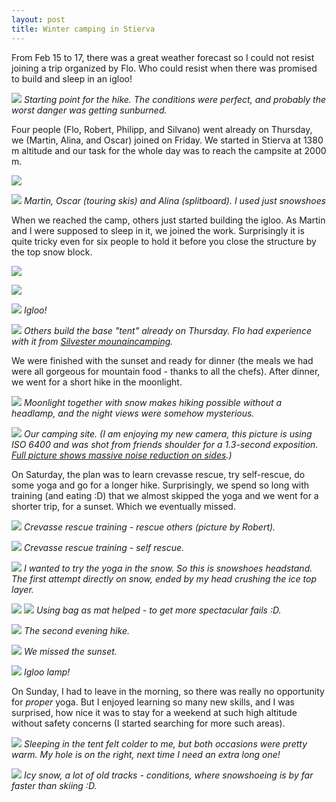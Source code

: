 ```yaml
---
layout: post
title: Winter camping in Stierva
---
```


From Feb 15 to 17, there was a great weather forecast so I could not resist joining a trip organized by Flo. Who could resist when there was promised to build and sleep in an igloo!

![](https://lh3.googleusercontent.com/NRl-Rmz1cwzKrvXmYkZSmQtlqwAQuSkLsr4wAi_G5FYo8gYMhBodTAtXE1u9GxApWmTampHgRNwDIUxuKPnyLa6laezM5AcKboHouVz5uwutVqy-kPUB-x0rf2GHq_9NUJJO8hKfxoA=w2160-h1440-no)
*Starting point for the hike. The conditions were perfect, and probably the worst danger was getting sunburned.*

Four people (Flo, Robert, Philipp, and Silvano) went already on Thursday, we (Martin, Alina, and Oscar) joined on Friday. We started in Stierva at 1380 m altitude and our task for the whole day was to reach the campsite at 2000 m.

![](https://lh3.googleusercontent.com/QwoHNetvXUF6xFUe6X0ATZXDZ9jnVAFiF7K3oxlD3bq0XGdPZpUuqoOj7X1NHhqDUzKXzIt243SMnPaGwC0ud6cU2Up3kGEIn7o9m3darUcLvOyvHG-jGUuK5xgJ5mWy58WHQmscDuE=w2160-h1440-no)

![](https://lh3.googleusercontent.com/T6Lhw0SYKUoZmkwxYkxtqHJzfR6_IMP3auOQgL4DKusbcekg7D0xdtx4vnyPjt5nCyVGQBjG_c-xljeeh72ZR1gibF0kPqZZRboBj-YxLmBgcAmTmPKhmfW4XxlhmRSAwygyE072D0s=w2160-h1440-no)
*Martin, Oscar (touring skis) and Alina (splitboard). I used just snowshoes*

When we reached the camp, others just started building the igloo. As Martin and I were supposed to sleep in it, we joined the work. Surprisingly it is quite tricky even for six people to hold it before you close the structure by the top snow block.

![](https://lh3.googleusercontent.com/RIQ2ItU4ci1GADTzOjBEEZwE20ZJoaEafY57ymcSG_2QiYMH3TLDD0j2XLBb6XmKA_XAvJlYVwmt3CD3uemPcVF0BIpcwqBBrqpC9COZgC0ipUWO8SA7JvV2nyFp06GoYKvZ4mF03cY=w2160-h1440-no)

![](https://lh3.googleusercontent.com/P3PQu1xgt8lx4Wv3-8aCH3jMIp7E4o60rxADdVrwPGRn57FSY8zTu53pdeY5iIU9Up9bd-fmq_dudHd95228dTYgJ1NTtl91HrKrhBpgKeKwwfG_9AvP3_1RN8MttipqoAuzZO_5ReM=w2160-h1440-no)

![](https://lh3.googleusercontent.com/ubD_oqbvVgckWZuHpLnIzg5Ai4g4DVlmRnrsGGLwZuVqpT_gfts75XA9XkVRTtKZsMAFhiq3CAw4-THJoLLm0ubVg5efxrliC02td90CJ3Tfsdq-JIlJ_XPjqKOWBrn2DyfVlLcVAzU=w960-h1440-no)
*Igloo!*

![](https://lh3.googleusercontent.com/09KHNifUQpEyKduN0Xf3EUWBQDHqotSFTn-hBWGWbrBsErHYVw-lTiqLVcSMh4TXx8wXVWuZgp43E6MT0M9sV544ZGuIt103TpkKvmrr25aiwe2kEv0SUu2nOEEJ25m8BpjqJeGvcuU=w2160-h1440-no)
*Others build the base "tent" already on Thursday. Flo had experience with it from [Silvester mounaincamping](https://www.ubc-voc.com/2019/01/03/voc-europe-new-years-2019-trip).*

We were finished with the sunset and ready for dinner (the meals we had were all gorgeous for mountain food - thanks to all the chefs). After dinner, we went for a short hike in the moonlight.

![](https://lh3.googleusercontent.com/kZqlHtDkoxVNY7lafFE6mzxi4zQsidD-1ENkobQmSxqgRMdvoRbVUBgP7egbz1smWhU0tIYySsy7ePnDWk4tB9PVTbFhp3CUnu6hu6V4rDgHa3zKYUlwRvBGp8g6C21mwUkQcdRLWOE=w2160-h1440-no)
*Moonlight together with snow makes hiking possible without a headlamp, and the night views were somehow mysterious.*

![](https://lh3.googleusercontent.com/990rMMPsmrcoZLntG9MhCfB_uogEMOq9Ip-ckPiI1ZlA9ulpovzjtSjbiY1qv7cIt2_9k2yBiliBR-fb3yUFwohOQS2ojyRVtFv9_zN9LlrFeiS-hNdAFtwnb0ICsSJdcmN5-epDCgg=w2160-h1440-no)
*Our camping site. (I am enjoying my new camera, this picture is using ISO 6400 and was shot from friends shoulder for a 1.3-second exposition. [Full picture shows massive noise reduction on sides](https://lh3.googleusercontent.com/990rMMPsmrcoZLntG9MhCfB_uogEMOq9Ip-ckPiI1ZlA9ulpovzjtSjbiY1qv7cIt2_9k2yBiliBR-fb3yUFwohOQS2ojyRVtFv9_zN9LlrFeiS-hNdAFtwnb0ICsSJdcmN5-epDCgg=w5472-h3648-no).)*

On Saturday, the plan was to learn crevasse rescue, try self-rescue, do some yoga and go for a longer hike. Surprisingly, we spend so long with training (and eating :D) that we almost skipped the yoga and we went for a shorter trip, for a sunset. Which we eventually missed.

![](https://lh3.googleusercontent.com/Eq2dQXx2sUYqfKDqlyz9lVqYC93urfOIUg3PRrPHrencHNHZ0hUSaM2zaLbEX4CKJqfpOjavvTkoyuVByHWkxNbXydUkjJG-tcpRO-ZoSTRdWkB1q1_Ybb_KK6X3gscEzHdl8yeNhA=w1920-h1440-no)
*Crevasse rescue training - rescue others (picture by Robert).*

![](https://lh3.googleusercontent.com/49DKD7SI2tliO6nTKqU2bawRXhlT6ilZC_xRhv2aLb2uSnuM-PuZQ0VWpiYtaagw3hxkO4OmctdfHYu74Oi-612j5Di6yeGL7NYaaV9udaL_iV0cLNqKt0WyeBZYz2wV9ns-5TvoE_E=w2160-h1440-no)
*Crevasse rescue training - self rescue.*

![](https://lh3.googleusercontent.com/ddfgajolmwX6MmOkIGQ4A8ZueKWmZPe5DgsWYlWR-yjUvBBoTKXAACbnfbVuLcmM58WNBsxZ0NL1wReXPABaRmm8mHHXhtMqMrCONhJT5KXocKaJxWQmgaX18jF8vmmFp3hOfGdicsU=w2160-h1440-no)
*I wanted to try the yoga in the snow. So this is snowshoes headstand. The first attempt directly on snow, ended by my head crushing the ice top layer.*

![](https://lh3.googleusercontent.com/NRZ2vVYezRmuLokr6hc8ZrznaOBkedKlWeCO1osogsCDyCCmhrTJOa74zI2ItUOJvngVf5D7X-cBOXydvfa0JaWGsRqZejXF_w8kp5lszRmF_mL-3SPtPHCiS4OVhu1UgbtVEjM5IFA=w2160-h1440-no)
![](https://lh3.googleusercontent.com/jmA3mA2iBUHDQO7cHHw1gYNuhkqFIXrJcbx9N03lvBOJ2HzPUUjz3pzWKxvoa5_j6S1o4faJ957p8GhhGHP9tJnZGON-e4UOgUW9uMheQUn-XLMvbJIxAFr-p3-8EbeAh7hqVCVg3oE=w2160-h1440-no)
*Using bag as mat helped - to get more spectacular fails :D.*

![](https://lh3.googleusercontent.com/EDJJX5f24tNOCf1XtCl-iC2nVXaYyfT_RlwrjXPhJGIFk66vOTMPYFerp64INFLjjRSober_vGsmUdrEWOAbsXrIlBgRAOGY9wlD5_5lQBLBFKxhLEHILh7FeF-vhww6WCknEYg-8Lc=w2160-h1440-no)
*The second evening hike.*

![](https://lh3.googleusercontent.com/aO2RZeEV1iGaQWI-jSPcCxpGS0-4mVuCoP3Wk7psLpwfeonoi7OJJ_MwCMCjjhFAeQZfXi2AwX4H2zYRdjx7JP0LT4YU3rteGowfYnDgPOcvcNbWSXOx8xtui7SqgoRZM_22asqtGwc=w2160-h1440-no)
*We missed the sunset.*

![](https://lh3.googleusercontent.com/j8UY1GY_JbexnD7_I20z8T-oCsYxlWdbQs15XElXicfBmGrcA8mnqvWBeSNvRJRRNPEhLefxMBsoryeR0tsgCSX92EDZdFjB6MIU3twHibRel03jr-qvq8OQvshEYPgFuQPMdTVHqlI=w2160-h1440-no)
*Igloo lamp!*

On Sunday, I had to leave in the morning, so there was really no opportunity for *proper* yoga. But I enjoyed learning so many new skills, and I was surprised, how nice it was to stay for a weekend at such high altitude without safety concerns (I started searching for more such areas).

![](https://lh3.googleusercontent.com/Y4Qfw6Zy0_69UUoMb5Wsyzg1dBhQ58A71_f2o2bfeu5PIaMd76H2Ni5kdNmWeO9ulc8N6EMU5RVGfhmB_zKdLTYBcS7ZHwF5WGWplFJDOL0b2fEtuyccw70yK0m18grYLkAptA3L1G4=w2160-h1440-no)
*Sleeping in the tent felt colder to me, but both occasions were pretty warm. My hole is on the right, next time I need an extra long one!*

![](https://lh3.googleusercontent.com/uwVv8sQm_SLj0C3eQ7BV0pnlbuMWXXpX9HQVUehdQDYrCSRRJ7jZSVHq9A1-HN0XO9QM7yQ9mc-OqKD0f8iC9cBilQrqBPW7WgiHktYUiv79vSCB7O8AmZ5ZyDnaYiLXfumwWMx1_rQ=w2160-h1440-no)
*Icy snow, a lot of old tracks - conditions, where snowshoeing is by far faster than skiing :D.*


